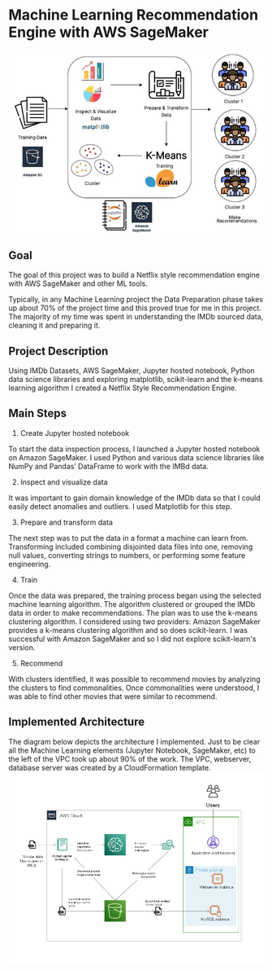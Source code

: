 # Machine Learning Recommendation Engine with AWS SageMaker
![Alt text](images/CloudGuruChallenge.jpg?raw=true "Machine Learning Recommendation Engine with AWS SageMaker")

Goal
----
The goal of this project was to build a Netflix style recommendation engine with AWS SageMaker and other ML tools.

Typically, in any Machine Learning project the Data Preparation phase takes up about 70% of the project time and this proved true for me in this project.  The majority of my time was spent in understanding the IMDb sourced data, cleaning it and preparing it.

Project Description
-------------------
Using IMDb Datasets, AWS SageMaker, Jupyter hosted notebook, Python data science libraries and exploring matplotlib, scikit-learn and the k-means learning algorithm I created a Netflix Style Recommendation Engine.

Main Steps
----------
1. Create Jupyter hosted notebook

To start the data inspection process, I launched a Jupyter hosted notebook on Amazon SageMaker. I used Python and various data science libraries like NumPy and Pandas’ DataFrame to work with the IMBd data.

2. Inspect and visualize data

It was important to gain domain knowledge of the IMDb data so that I could easily detect anomalies and outliers. I used Matplotlib for this step.

3. Prepare and transform data

The next step was to put the data in a format a machine can learn from. Transforming included combining disjointed data files into one, removing null values, converting strings to numbers, or performing some feature engineering.

4. Train

Once the data was prepared, the training process began using the selected machine learning algorithm. The algorithm clustered or grouped the IMDb data in order to make recommendations. The plan was to use the k-means clustering algorithm.  I considered using two providers: Amazon SageMaker provides a k-means clustering algorithm and so does scikit-learn.  I was successful with Amazon SageMaker and so I did not explore scikit-learn's version.

5. Recommend

With clusters identified, it was possible to recommend movies by analyzing the clusters to find commonalities. Once commonalities were understood, I was able to find other movies that were similar to recommend.

Implemented Architecture
------------------------
The diagram below depicts the architecture I implemented.  Just to be clear all the Machine Learning elements (Jupyter Notebook, SageMaker, etc) to the left of the VPC took up about 90% of the work.  The VPC, webserver, database server was created by a CloudFormation template.
![Alt text](images/ml-movie-recommendations.png?raw=true "Implemented Machine Learning Architecture")


